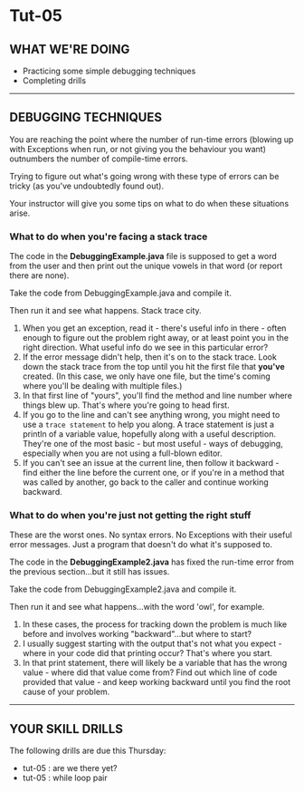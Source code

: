 # Tut-05

## WHAT WE'RE DOING

- Practicing some simple debugging techniques
- Completing drills

---

## DEBUGGING TECHNIQUES

You are reaching the point where the number of run-time errors (blowing up with Exceptions when run, or not giving you the behaviour you want) outnumbers the number of compile-time errors.

Trying to figure out what's going wrong with these type of errors can be tricky (as you've undoubtedly found out).

Your instructor will give you some tips on what to do when these situations arise.

### What to do when you're facing a stack trace

The code in the **DebuggingExample.java** file is supposed to get a word from the user and then print out the unique vowels in that word (or report there are none).

Take the code from DebuggingExample.java and compile it.

Then run it and see what happens. Stack trace city.

1. When you get an exception, read it - there's useful info in there - often enough to figure out the problem right away, or at least point you in the right direction. What useful info do we see in this particular error?
1. If the error message didn't help, then it's on to the stack trace. Look down the stack trace from the top until you hit the first file that **you've** created. (In this case, we only have one file, but the time's coming where you'll be dealing with multiple files.)
1. In that first line of "yours", you'll find the method and line number where things blew up. That's where you're going to head first.
1. If you go to the line and can't see anything wrong, you might need to use a `trace statement` to help you along. A trace statement is just a println of a variable value, hopefully along with a useful description. They're one of the most basic - but most useful - ways of debugging, especially when you are not using a full-blown editor.
1. If you can't see an issue at the current line, then follow it backward - find either the line before the current one, or if you're in a method that was called by another, go back to the caller and continue working backward.

### What to do when you're just not getting the right stuff

These are the worst ones. No syntax errors. No Exceptions with their useful error messages. Just a program that doesn't do what it's supposed to.

The code in the **DebuggingExample2.java** has fixed the run-time error from the previous section...but it still has issues.

Take the code from DebuggingExample2.java and compile it.

Then run it and see what happens...with the word 'owl', for example.

1. In these cases, the process for tracking down the problem is much like before and involves working "backward"...but where to start?
1. I usually suggest starting with the output that's not what you expect - where in your code did that printing occur? That's where you start.
1. In that print statement, there will likely be a variable that has the wrong value - where did that value come from? Find out which line of code provided that value - and keep working backward until you find the root cause of your problem.

---

## YOUR SKILL DRILLS

The following drills are due this Thursday:

- tut-05 : are we there yet?
- tut-05 : while loop pair
